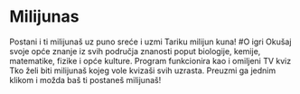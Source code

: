 # Milijunas
Postani i ti milijunaš uz puno sreće i uzmi Tariku milijun kuna!
#O igri
Okušaj svoje opće znanje iz svih područja znanosti poput biologije, kemije, matematike, fizike i opće kulture.
Program funkcionira kao i omiljeni TV kviz Tko želi biti milijunaš kojeg vole kvizaši svih uzrasta.
Preuzmi ga jednim klikom i možda baš ti postaneš milijunaš!
#

